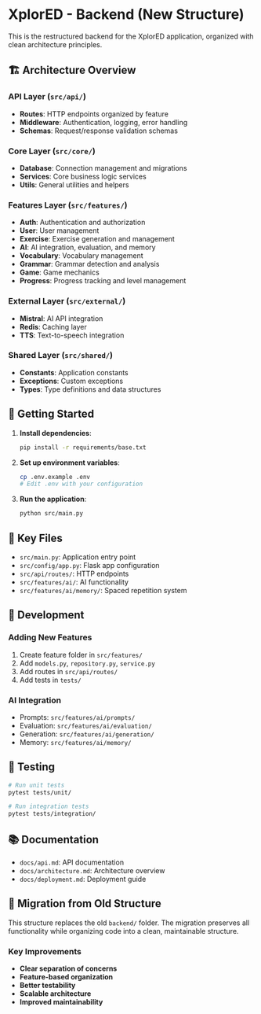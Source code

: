 # XplorED - Backend (New Structure)

This is the restructured backend for the XplorED application, organized with clean architecture principles.

## 🏗️ Architecture Overview

### **API Layer** (`src/api/`)
- **Routes**: HTTP endpoints organized by feature
- **Middleware**: Authentication, logging, error handling
- **Schemas**: Request/response validation schemas

### **Core Layer** (`src/core/`)
- **Database**: Connection management and migrations
- **Services**: Core business logic services
- **Utils**: General utilities and helpers

### **Features Layer** (`src/features/`)
- **Auth**: Authentication and authorization
- **User**: User management
- **Exercise**: Exercise generation and management
- **AI**: AI integration, evaluation, and memory
- **Vocabulary**: Vocabulary management
- **Grammar**: Grammar detection and analysis
- **Game**: Game mechanics
- **Progress**: Progress tracking and level management

### **External Layer** (`src/external/`)
- **Mistral**: AI API integration
- **Redis**: Caching layer
- **TTS**: Text-to-speech integration

### **Shared Layer** (`src/shared/`)
- **Constants**: Application constants
- **Exceptions**: Custom exceptions
- **Types**: Type definitions and data structures

## 🚀 Getting Started

1. **Install dependencies**:
   ```bash
   pip install -r requirements/base.txt
   ```

2. **Set up environment variables**:
   ```bash
   cp .env.example .env
   # Edit .env with your configuration
   ```

3. **Run the application**:
   ```bash
   python src/main.py
   ```

## 📁 Key Files

- `src/main.py`: Application entry point
- `src/config/app.py`: Flask app configuration
- `src/api/routes/`: HTTP endpoints
- `src/features/ai/`: AI functionality
- `src/features/ai/memory/`: Spaced repetition system

## 🔧 Development

### **Adding New Features**
1. Create feature folder in `src/features/`
2. Add `models.py`, `repository.py`, `service.py`
3. Add routes in `src/api/routes/`
4. Add tests in `tests/`

### **AI Integration**
- Prompts: `src/features/ai/prompts/`
- Evaluation: `src/features/ai/evaluation/`
- Generation: `src/features/ai/generation/`
- Memory: `src/features/ai/memory/`

## 🧪 Testing

```bash
# Run unit tests
pytest tests/unit/

# Run integration tests
pytest tests/integration/
```

## 📚 Documentation

- `docs/api.md`: API documentation
- `docs/architecture.md`: Architecture overview
- `docs/deployment.md`: Deployment guide

## 🔄 Migration from Old Structure

This structure replaces the old `backend/` folder. The migration preserves all functionality while organizing code into a clean, maintainable structure.

### **Key Improvements**
- **Clear separation of concerns**
- **Feature-based organization**
- **Better testability**
- **Scalable architecture**
- **Improved maintainability**
